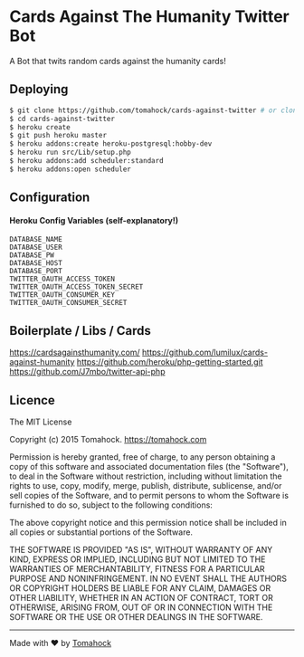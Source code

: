 # Cards Against The Humanity Twitter Bot

A Bot that twits random cards against the humanity cards!

## Deploying

```sh
$ git clone https://github.com/tomahock/cards-against-twitter # or clone your own fork
$ cd cards-against-twitter
$ heroku create
$ git push heroku master
$ heroku addons:create heroku-postgresql:hobby-dev
$ heroku run src/Lib/setup.php
$ heroku addons:add scheduler:standard
$ heroku addons:open scheduler
```

## Configuration
#### Heroku Config Variables (self-explanatory!)

```
DATABASE_NAME
DATABASE_USER
DATABASE_PW
DATABASE_HOST
DATABASE_PORT
TWITTER_OAUTH_ACCESS_TOKEN
TWITTER_OAUTH_ACCESS_TOKEN_SECRET
TWITTER_OAUTH_CONSUMER_KEY
TWITTER_OAUTH_CONSUMER_SECRET
```

## Boilerplate / Libs / Cards
https://cardsagainsthumanity.com/
https://github.com/lumilux/cards-against-humanity
https://github.com/heroku/php-getting-started.git
https://github.com/J7mbo/twitter-api-php

## Licence
The MIT License

Copyright (c) 2015 Tomahock. https://tomahock.com

Permission is hereby granted, free of charge, to any person obtaining a copy
of this software and associated documentation files (the "Software"), to deal
in the Software without restriction, including without limitation the rights
to use, copy, modify, merge, publish, distribute, sublicense, and/or sell
copies of the Software, and to permit persons to whom the Software is
furnished to do so, subject to the following conditions:

The above copyright notice and this permission notice shall be included in
all copies or substantial portions of the Software.

THE SOFTWARE IS PROVIDED "AS IS", WITHOUT WARRANTY OF ANY KIND, EXPRESS OR
IMPLIED, INCLUDING BUT NOT LIMITED TO THE WARRANTIES OF MERCHANTABILITY,
FITNESS FOR A PARTICULAR PURPOSE AND NONINFRINGEMENT. IN NO EVENT SHALL THE
AUTHORS OR COPYRIGHT HOLDERS BE LIABLE FOR ANY CLAIM, DAMAGES OR OTHER
LIABILITY, WHETHER IN AN ACTION OF CONTRACT, TORT OR OTHERWISE, ARISING FROM,
OUT OF OR IN CONNECTION WITH THE SOFTWARE OR THE USE OR OTHER DEALINGS IN
THE SOFTWARE.

___
Made with ♥ by [Tomahock](https://tomahock.com)

